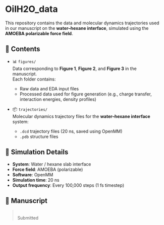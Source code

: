 # OilH2O\_data

This repository contains the data and molecular dynamics trajectories used in our manuscript on the **water–hexane interface**, simulated using the **AMOEBA polarizable force field**.

## 📁 Contents

- 📊 `figures/`\
  Data corresponding to **Figure 1**, **Figure 2**, and **Figure 3** in the manuscript.\
  Each folder contains:

  - Raw data and EDA input files
  - Processed data used for figure generation (e.g., charge transfer, interaction energies, density profiles)

- 📦 `trajectories/`\
  Molecular dynamics trajectory files for the **water–hexane interface** system:

  - `.dcd` trajectory files (20 ns, saved using OpenMM)
  - `.pdb` structure files

## 🧪 Simulation Details

- **System**: Water / hexane slab interface
- **Force field**: AMOEBA (polarizable)
- **Software**: OpenMM
- **Simulation time**: 20 ns
- **Output frequency**: Every 100,000 steps (1 fs timestep)

## 📝 Manuscript

> \
> Submitted 

##

